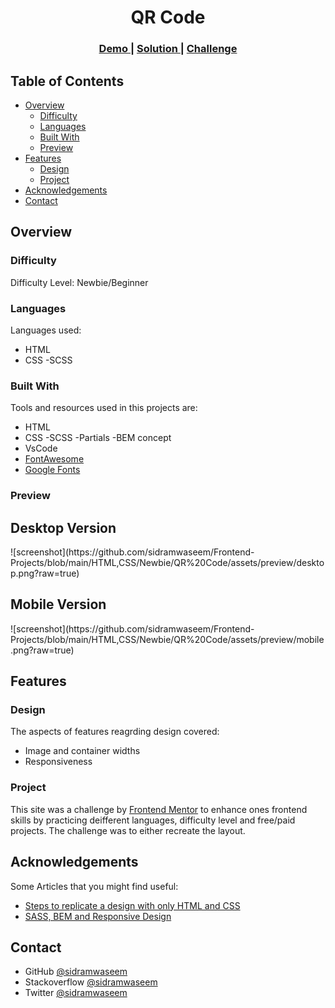 <h1 align="center">QR Code</h1>

<div align="center">
  <h3>
    <a href="https://frontend-mentor-qrcode.netlify.app/">
      Demo
    </a>
    <span> | </span>
    <a href="https://github.com/sidramwaseem/Frontend-Projects/tree/main/HTML%2CCSS/Newbie/QR%20Code">
      Solution
    </a>
    <span> | </span>
    <a href="https://www.frontendmentor.io/challenges/qr-code-component-iux_sIO_H">
      Challenge
    </a>
  </h3>
</div>

<!-- TABLE OF CONTENTS -->

## Table of Contents

- [Overview](#overview)
  - [Difficulty](#difficulty)
  - [Languages](#languages)
  - [Built With](#built-with)
  - [Preview](#preview)
- [Features](#features)
  - [Design](#design)
  - [Project](#project)
- [Acknowledgements](#acknowledgements)
- [Contact](#contact)


<!-- OVERVIEW -->

## Overview

### Difficulty 
Difficulty Level: Newbie/Beginner

### Languages
Languages used: 
- HTML 
- CSS
   -SCSS

### Built With

Tools and resources used in this projects are:
- HTML
- CSS
   -SCSS
      -Partials
      -BEM concept
- VsCode
- [FontAwesome](https://fontawesome.com/search?s=solid%2Cbrands)
- [Google Fonts](https://fonts.google.com/)
### Preview
<h2>Desktop Version</h2>
![screenshot](https://github.com/sidramwaseem/Frontend-Projects/blob/main/HTML,CSS/Newbie/QR%20Code/assets/preview/desktop.png?raw=true)
<h2>Mobile Version</h2>
![screenshot](https://github.com/sidramwaseem/Frontend-Projects/blob/main/HTML,CSS/Newbie/QR%20Code/assets/preview/mobile.png?raw=true)



## Features

### Design
The aspects of features reagrding design covered:
- Image and container widths
- Responsiveness

### Project

This site was a challenge by [Frontend Mentor](https://www.frontendmentor.io/challenges) to enhance ones frontend skills by practicing deifferent languages, difficulty level and free/paid projects.
The challenge was to either recreate the layout.

## Acknowledgements
Some Articles that you might find useful:  
- [Steps to replicate a design with only HTML and CSS](https://devchallenges-blogs.web.app/how-to-replicate-design/)
- [SASS, BEM and Responsive Design](https://www.youtube.com/watch?v=jfMHA8SqUL4&list=WL&index=7)


## Contact
- GitHub [@sidramwaseem](https://github.com/sidramwaseem)
- Stackoverflow [@sidramwaseem](https://stackoverflow.com/users/15072792/sidramwaseem)
- Twitter [@sidramwaseem](https://twitter.com/sidramwaseem)